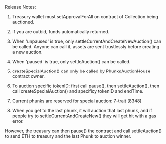 Release Notes: 
1. Treasury wallet must setApprovalForAll on contract of Collection being auctioned.

2. If you are outbid, funds automatically returned.

3. When 'unpaused' is true, only settleCurrentAndCreateNewAuction() can be called. Anyone can call it, assets are sent trustlessly before creating a new auction.

4. When 'paused' is true, only settleAuction() can be called.

5. createSpecialAuction() can only be called by PhunksAuctionHouse contract owner.

6. To auction specific tokenID: first call pause(), then settleAuction(), then call createSpecialAuction() and specificy tokenID and endTime.

7. Current phunks are reserved for special auction: 7-trait (8348)

8. When you get to the last phunk, it will auction that last phunk, and if people try to settleCurrentAndCreateNew() they will get hit with a gas error.

However, the treasury can then pause() the contract and call settleAuction() to send ETH to treasury and the last Phunk to auction winner.


